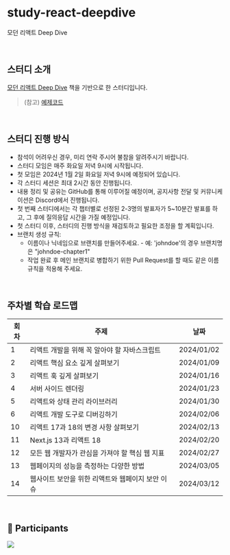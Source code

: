 # study-react-deepdive
모던 리액트 Deep Dive

<br>

## 스터디 소개
[모던 리액트 Deep Dive](https://wikibook.co.kr/react-deep-dive/) 책을 기반으로 한 스터디입니다.
> (참고) [예제코드](https://github.com/wikibook/react-deep-dive-example)

<br>

## 스터디 진행 방식
- 참석이 어려우신 경우, 미리 연락 주시어 불참을 알려주시기 바랍니다.
- 스터디 모임은 매주 화요일 저녁 9시에 시작됩니다.
- 첫 모임은 2024년 1월 2일 화요일 저녁 9시에 예정되어 있습니다.
- 각 스터디 세션은 최대 2시간 동안 진행됩니다.
- 내용 정리 및 공유는 GitHub를 통해 이루어질 예정이며, 공지사항 전달 및 커뮤니케이션은 Discord에서 진행됩니다.
- 첫 번째 스터디에서는 각 챕터별로 선정된 2-3명의 발표자가 5~10분간 발표를 하고, 그 후에 질의응답 시간을 가질 예정입니다.
- 첫 스터디 이후, 스터디의 진행 방식을 재검토하고 필요한 조정을 할 계획입니다.
- 브랜치 생성 규칙:
  - 이름이나 닉네임으로 브랜치를 만들어주세요. - 예: 'johndoe'의 경우 브랜치명은 "johndoe-chapter1"
  - 작업 완료 후 메인 브랜치로 병합하기 위한 Pull Request를 할 때도 같은 이름 규칙을 적용해 주세요.

<br>

## 주차별 학습 로드맵

| 회차 | 주제 | 날짜 |
| --- | --- | --- |
| 1 | 리액트 개발을 위해 꼭 알아야 할 자바스크립트 | 2024/01/02 |
| 2 | 리액트 핵심 요소 깊게 살펴보기 | 2024/01/09 |
| 3 | 리액트 훅 깊게 살펴보기 | 2024/01/16 |
| 4 | 서버 사이드 렌더링 | 2024/01/23 |
| 5 | 리액트와 상태 관리 라이브러리 | 2024/01/30 |
| 6 | 리액트 개발 도구로 디버깅하기 | 2024/02/06 |
| 10 | 리액트 17과 18의 변경 사항 살펴보기 | 2024/02/13 |
| 11 | Next.js 13과 리액트 18 | 2024/02/20 |
| 12 | 모든 웹 개발자가 관심을 가져야 할 핵심 웹 지표 | 2024/02/27 |
| 13 | 웹페이지의 성능을 측정하는 다양한 방법 | 2024/03/05 |
| 14 | 웹사이트 보안을 위한 리액트와 웹페이지 보안 이슈 | 2024/03/12 |

<br>

## 💪 Participants
<a href="https://github.com/functionBee/study-react-deepdive/graphs/contributors">
  <img src="https://contrib.rocks/image?repo=functionBee/study-react-deepdive" />
</a>